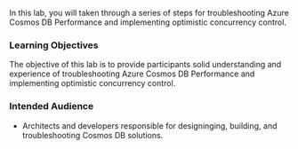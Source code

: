 In this lab, you will taken through a series of steps for troubleshooting Azure Cosmos DB Performance and implementing optimistic concurrency control.

### Learning Objectives

The objective of this lab is to provide participants solid understanding and experience of troubleshooting Azure Cosmos DB Performance and implementing optimistic concurrency control.

### Intended Audience

- Architects and developers responsible for designinging, building, and troubleshooting Cosmos DB solutions.

